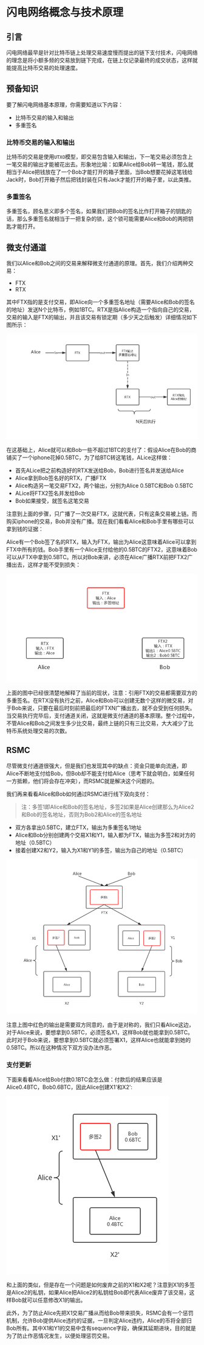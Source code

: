 # 闪电网络概念与技术原理

## 引言

闪电网络最早是针对比特币链上处理交易速度慢而提出的链下支付技术，闪电网络的理念是将小额多频的交易放到链下完成，在链上仅记录最终的成交状态，这样就能提高比特币交易的处理速度。

## 预备知识

要了解闪电网络基本原理，你需要知道以下内容：
- 比特币交易的输入和输出
- 多重签名

### 比特币交易的输入和输出
比特币的交易是使用`UTXO`模型，即交易包含输入和输出，下一笔交易必须包含上一笔交易的输出才能被花出去。形象地比喻：如果Alice给Bob转一笔钱，那么就相当于Alice把钱放在了一个Bob才能打开的箱子里面，当Bob想要花掉这笔钱给Jack时，Bob打开箱子然后把钱封装在只有Jack才能打开的箱子里，以此类推。

### 多重签名
多重签名，顾名思义即多个签名，如果我们把Bob的签名比作打开箱子的钥匙的话，那么多重签名就相当于一把复杂的锁，这个锁可能需要Alice和Bob的两把钥匙才能打开。

## 微支付通道
我们以Alice和Bob之间的交易来解释微支付通道的原理。首先，我们介绍两种交易：
- FTX
- RTX

其中FTX指的是支付交易，即Alice向一个多重签名地址（需要Alice和Bob的签名的地址）发送N个比特币，例如1BTC。RTX是指Alice构造一个指向自己的交易，交易的输入是FTX的输出，并且该交易有锁定期（多少天之后触发）详细情况如下图所示：

![image](images/lighting-1.png)

在这基础上，Alice就可以和Bob一些不超过1BTC的支付了：假设Alice在Bob的商铺买了一个iphone花掉0.5BTC，为了给BTC转这笔钱，ALice这样做：

- 首先ALice把之前构造好的RTX发送给Bob，Bob进行签名并发送给Alice
- Alice拿到Bob签名好的RTX，广播FTX
- Alice构造另一笔交易FTX2，两个输出，分别为Alice 0.5BTC和Bob 0.5BTC
- ALice将FTX2签名并发给Bob
- Bob如果接受，就签名这笔交易

注意到上面的步骤，只广播了一次交易FTX，这就代表，只有这条交易被上链。而购买iphone的交易，Bob并没有广播。现在我们看看Alice和Bob手里有哪些可以拿到钱的证据：

Alice有一个Bob签了名的RTX，输入为FTX，输出为Alice这意味着Alice可以拿到FTX中所有的钱。Bob手里有一个Alice支付给他的0.5BTC的FTX2，这意味着Bob可以从FTX中拿到0.5BTC。所以对Bob来讲，必须在Alice广播RTX前把FTX2广播出去，这样才能不受到损失：

![image](images/lighting-2.png)

上面的图中已经很清楚地解释了当前的现状，注意：引用FTX的交易都需要双方的多重签名。在RTX没有执行之前，Alice和Bob可以创建无数个这样的微交易，对于Bob来说，只要在最后时刻前把最后的FTXN广播出去，就不会受到任何损失。当交易执行完毕后，支付通道关闭，这就是微支付通道的基本原理。整个过程中，不管Alice和Bob之间发生多少比交易，最终上链的只有三比交易，大大减少了比特币系统处理交易的次数。

## RSMC
尽管微支付通道很强大，但是我们也发现其中的缺点：资金只能单向流通，即Alice不断地支付给Bob，但Bob却不能支付给Alice（思考下就会明白，如果任何一方抵赖，他们将会存在冲突），而RSMC就是解决这个问题的。

我们再来看看Alice和Bob如何通过RSMC进行线下双向支付：
>注：多签1即Alice和Bob的签名地址，多签2如果是Alice创建那么为Alice2和Bob的签名地址，否则为Bob2和Alice的签名地址

- 双方各拿出0.5BTC，建立FTX，输出为多重签名1地址
- Alice和Bob分别创建两个交易X1和Y1，输入都为FTX，输出为多签2和对方的地址（0.5BTC）
- 接着创建X2和Y2，输入为X1和Y1的多签，输出为自己的地址（0.5BTC）

![image](images/lighting-3.jpg)

注意上图中红色的输出是需要双方同意的，由于是对称的，我们只看Alice这边，对于Alice来说，要想拿到0.5BTC，必须签名X1，这样Bob就也能拿到0.5BTC。此时对于Bob来说，要想拿到0.5BTC就必须签署X1，这样Alice也就能拿到她的0.5BTC。所以在这种情况下双方没办法作恶。

### 支付更新
下面来看看Alice给Bob付款0.1BTC会怎么做：付款后的结果应该是Alice0.4BTC，Bob0.6BTC，因此Alice创建X1'和X2':

![image](images/lighting-4.jpg)

和上面的类似，但是存在一个问题是如何废弃之前的X1和X2呢？注意到X1的多签是Alice2的私钥，如果Alice把Alice2的私钥给Bob即代表Alice废弃了该交易，这样Bob就可以任意修改X1的输出。

此外，为了防止Alice先把X1交易广播从而给Bob带来损失，RSMC会有一个惩罚机制，允许Bob提供Alice违约的证据，一旦判定Alice违约，Alice的币将全部归Bob所有。其中X1和Y1的交易中含有sequence字段，确保其延期进块，目的就是为了防止作恶情况发生，以便处理惩罚交易。